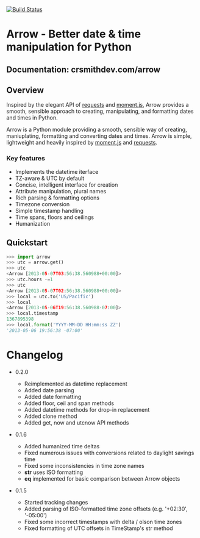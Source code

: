 [![Build Status](https://travis-ci.org/crsmithdev/arrow.png)](https://travis-ci.org/crsmithdev/arrow)
# Arrow - Better date & time manipulation for Python

## Documentation:  crsmithdev.com/arrow

## Overview

Inspired by the elegant API of [requests](https://github.com/kennethreitz/requests) and [moment.js](https://github.com/timrwood/moment/), Arrow provides a smooth, sensible approach to creating, manipulating, and formatting dates and times in Python.

Arrow is a Python module providing a smooth, sensible way of creating, maniuplating, formatting and converting dates and times.  Arrow is simple, lightweight and heavily inspired by [moment.js](https://github.com/timrwood/moment/) and [requests](https://github.com/kennethreitz/requests).

### Key features

* Implements the datetime iterface
* TZ-aware & UTC by default
* Concise, intelligent interface for creation
* Attribute manipulation, plural names
* Rich parsing & formatting options
* Timezone conversion
* Simple timestamp handling
* Time spans, floors and ceilings
* Humanization

## Quickstart
```python
>>> import arrow
>>> utc = arrow.get()
>>> utc
<Arrow [2013-05-07T03:56:38.560988+00:00]>
>>> utc.hours -=1
>>> utc
<Arrow [2013-05-07T02:56:38.560988+00:00]>
>>> local = utc.to('US/Pacific')
>>> local
<Arrow [2013-05-06T19:56:38.560988-07:00]>
>>> local.timestamp
1367895398
>>> local.format('YYYY-MM-DD HH:mm:ss ZZ')
'2013-05-06 19:56:38 -07:00'
```

Changelog
=========

* 0.2.0
  * Reimplemented as datetime replacement
  * Added date parsing
  * Added date formatting
  * Added floor, ceil and span methods
  * Added datetime methods for drop-in replacement
  * Added clone method
  * Added get, now and utcnow API methods

* 0.1.6
  * Added humanized time deltas
  * Fixed numerous issues with conversions related to daylight savings time
  * Fixed some inconsistencies in time zone names
  * __str__ uses ISO formatting
  * __eq__ implemented for basic comparison between Arrow objects

* 0.1.5

  * Started tracking changes
  * Added parsing of ISO-formatted time zone offsets (e.g. '+02:30', '-05:00')
  * Fixed some incorrect timestamps with delta / olson time zones
  * Fixed formatting of UTC offsets in TimeStamp's str method


